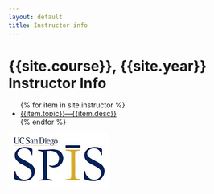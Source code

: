 ```yaml
---
layout: default
title: Instructor info
---
```


# {{site.course}}, {{site.year}} Instructor Info

<ul>
 {% for item in site.instructor %}
   <li><a href="{{item.url}}">{{item.topic}}&mdash;{{item.desc}}</a></li>
 {% endfor %}
</ul>

![SPIS_logo](images/SPIS_logo.jpg)